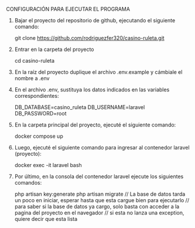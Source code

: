 CONFIGURACIÓN PARA EJECUTAR EL PROGRAMA

1. Bajar el proyecto del repositorio de github, ejecutando el siguiente comando:
	
    git clone https://github.com/rodriguezfer320/casino-ruleta.git

2. Entrar en la carpeta del proyecto

    cd casino-ruleta

3. En la raíz del proyecto duplique el archivo .env.example y cámbiale el nombre a .env

4. En el archivo .env, sustituya los datos indicados en las variables correspondientes:
	
    DB_DATABASE=casino_ruleta
    DB_USERNAME=laravel
    DB_PASSWORD=root

5. En la carpeta principal del proyecto, ejecuté el siguiente comando:
	
    docker compose up

6. Luego, ejecuté el siguiente comando para ingresar al contenedor laravel (proyecto):
	
    docker exec -it laravel bash

7. Por último, en la consola del contenedor laravel ejecute los siguientes comandos:

    php artisan key:generate
    php artisan migrate // La base de datos tarda un poco en iniciar, esperar hasta que esta cargue bien para ejecutarlo
                       // para saber si la base de datos ya cargo, solo basta con acceder a la pagina del proyecto en el navegador
                      // si esta no lanza una exception, quiere decir que esta lista
